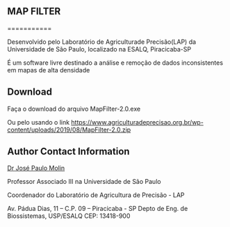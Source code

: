 ## MAP FILTER
===========

Desenvolvido pelo Laboratório de Agriculturade Precisão(LAP) da Universidade de São Paulo, localizado na ESALQ, Piracicaba-SP

É um software livre destinado a análise e remoção de dados inconsistentes em mapas de alta densidade

Download
------------------
Faça o download do arquivo MapFilter-2.0.exe

Ou pelo usando o link https://www.agriculturadeprecisao.org.br/wp-content/uploads/2019/08/MapFilter-2.0.zip




## Author Contact Information

[Dr José Paulo Molin](mailto:jpmolin@usp.br)  

Professor Associado III na Universidade de São Paulo

Coordenador do Laboratório de Agricultura de Precisão - LAP

Av. Pádua Dias, 11 – C.P. 09 – Piracicaba - SP
Depto de Eng. de Biossistemas, USP/ESALQ
CEP: 13418-900
